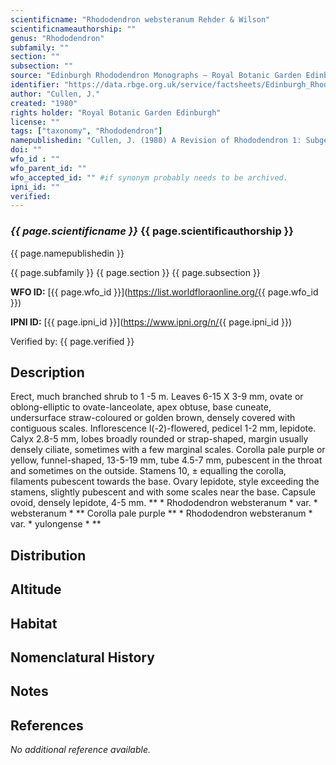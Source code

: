 ```yaml
---
scientificname: "Rhododendron websteranum Rehder & Wilson"
scientificnameauthorship: ""
genus: "Rhododendron"
subfamily: ""
section: ""
subsection: ""
source: "Edinburgh Rhododendron Monographs – Royal Botanic Garden Edinburgh"
identifier: "https://data.rbge.org.uk/service/factsheets/Edinburgh_Rhododendron_Monographs.xhtml"
author: "Cullen, J."
created: "1980"
rights holder: "Royal Botanic Garden Edinburgh"
license: ""
tags: ["taxonomy", "Rhododendron"]
namepublishedin: "Cullen, J. (1980) A Revision of Rhododendron 1: Subgenus Rhododendron sections Rhododendron & Pogonanthum. Notes from the Royal Botanic Garden Edinburgh 39(1):97"
doi: ""
wfo_id : ""
wfo_parent_id: ""
wfo_accepted_id: "" #if synonym probably needs to be archived.                      
ipni_id: ""
verified:
---
```

### _{{ page.scientificname }}_ {{ page.scientificauthorship }}
 {{ page.namepublishedin }}

{{ page.subfamily }} {{ page.section }} {{ page.subsection }}

**WFO ID:** [{{ page.wfo_id }}](https://list.worldfloraonline.org/{{ page.wfo_id }})

**IPNI ID:** [{{ page.ipni_id }}](https://www.ipni.org/n/{{ page.ipni_id }})

Verified by: {{ page.verified }}



## Description
Erect, much branched shrub to 1 -5 m. Leaves 6-15 X 3-9 mm, ovate or oblong-elliptic to ovate-lanceolate, apex obtuse, base cuneate, undersurface straw-coloured or golden brown, densely covered with contiguous scales. Inflorescence l(-2)-flowered, pedicel 1-2 mm, lepidote. Calyx 2.8-5 mm, lobes broadly rounded or strap-shaped, margin usually densely ciliate, sometimes with a few marginal scales. Corolla pale purple or yellow, funnel-shaped, 13-5-19 mm, tube 4.5-7 mm, pubescent in the throat and sometimes on the outside. Stamens 10, ± equalling the corolla, filaments pubescent towards the base. Ovary lepidote, style exceeding the stamens, slightly pubescent and with some scales near the base. Capsule ovoid, densely lepidote, 4-5 mm. ** * Rhododendron websteranum * var. * websteranum * ** Corolla pale purple ** * Rhododendron websteranum * var. * yulongense * **

## Distribution


## Altitude


## Habitat


## Nomenclatural History

                       
## Notes


## References

_No additional reference available._
